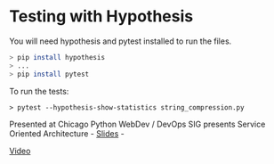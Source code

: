 # Testing with Hypothesis

You will need hypothesis and pytest installed to run the files.

```sh
> pip install hypothesis
> ...
> pip install pytest
```

To run the tests:

```shell
> pytest --hypothesis-show-statistics string_compression.py
```

Presented at Chicago Python WebDev / DevOps SIG presents Service Oriented Architecture - [Slides](https://docs.google.com/presentation/d/1EAOMNLFb85HxdV4NleAIWX01o0CF3zZVVwU4pCxY-0o/edit?usp=sharing) - 

[Video](https://youtu.be/O9jKxr9mR5w?t=3282)